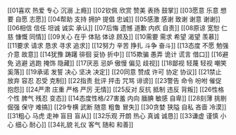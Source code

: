[[01喜欢 热爱 专心 沉溺 上瘾]]
[[02钦佩 欣赏 赞美 表扬 鼓掌]]
[[03愿意 乐意 想要 自愿 志愿]]
[[04帮助 支持 拥护 提倡 忠诚]]
[[05感激 感谢 致谢 谢意 谢谢]]
[[06相信 信任 坦诚 诚实 承认]]
[[07后悔 遗憾 道歉 内疚 自责]]
[[08原谅 宽恕 仁慈 慷慨 同情]]
[[09关心 在乎 体贴 体谅 顾及]]
[[10需要 需求 希望 渴望 羡慕]]
[[11要求 请求 恳求 寻求 追求]]
[[12努力 辛苦 挣扎 斗争 奋斗]]
[[13态度 不愿 勉强 介意 故意]]
[[14犹豫 踌躇 徘徊 妥协 折中]]
[[15欺骗 愚弄 诡计 谎言 借口]]
[[16避免 逃避 逃跑 掩饰 隐藏]]
[[17厌恶 忌妒 傲慢 偏见 歧视]]
[[18鄙视 轻蔑 轻视 嘲笑 奚落]]
[[19承诺 发誓 决心 坚决 决定]]
[[20同意 赞成 许可 协定 协议]]
[[21禁止 放弃 容忍 忍受 克制]]
[[22指责 批评 抨击 咒骂 诽谤]]
[[23警告 命令 吩咐 催促 抱怨]]
[[24严肃 庄重 严格 严厉 无情]]
[[25反对 反抗 抵制 违反 背叛]]
[[26性格 个性 脾气 残忍 变态]]
[[14态度性格/27害羞 内向 腼腆 敏感 自卑]]
[[28刻薄 挑剔 倔强 保守 难搞]]
[[29专横 武断 随意 粗鲁 冒失]]
[[30贪婪 狭隘 自私 吝啬 冷漠]]
[[31粗心 马虎 走神 盲目 盲从]]
[[32乐观 开朗 热心 真诚 诚恳]]
[[33谦虚 谨慎 小心 细心 耐心]]
[[34礼貌 礼仪 客气 随和 和善]]
 